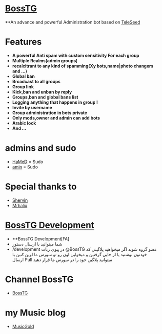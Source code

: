 # [BossTG](https://telegram.me/BossTG) 


**An advance and powerful Administration bot based on [TeleSeed](https://github.com/seedteam/TeleSeed)
# Features

* **A powerful Anti spam with custom sensitivity For each group**
* **Multiple Realms(admin groups)**
* **recalcitrant to any kind of spamming(Xy bots,name|photo changers and ...)**
* **Global ban**
* **Broadcast to all groups**
* **Group link**
* **Kick,ban and unban by reply**
* **Groups,ban and global bans list**
* **Logging anything that happens in group !**
* **Invite by username**
* **Group administration in bots private**
* **Only mods,owner and admin can add bots**
* **Arabic lock**
* **And ...**



# admins and sudo

* [HaMeD](telegram.me/tehran980) = Sudo
* [amin](telegram.me/Boy_Crazy) = Sudo

# Special thanks to

* [Shervin](telegram.me/shervin_hacker)
* [Mrhalix](telegram.me/Mrhalix)


# [BossTG Development](telegram.me/BossTGch)
* **BossTG Development[FA]
* شما میتوانید با ارسال دستور 
* /development در پیوی ربات @BossTG 
عضو گروه شوید اگر میخواهید پلاگینی که خودتون نوشتید یا از جایی گرفتین و میخواین اون رو تو سورس ما اوپن کنین با ارسال Pull میتوانید پلاگین خود را در سورس ما قرار دهید

# Channel BossTG
* [BossTG](telegram.me/BossTGch)

# my Music blog

* [MusicGold](musicgold.loxblog.com)

